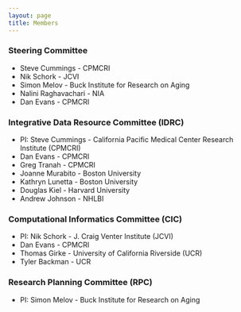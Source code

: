 ```yaml
---
layout: page
title: Members
---
```


### Steering Committee
* Steve Cummings - CPMCRI
* Nik Schork - JCVI
* Simon Melov - Buck Institute for Research on Aging
* Nalini Raghavachari - NIA
* Dan Evans - CPMCRI

### Integrative Data Resource Committee (IDRC)
* PI: Steve Cummings - California Pacific Medical Center Research Institute (CPMCRI)
* Dan Evans - CPMCRI
* Greg Tranah - CPMCRI
* Joanne Murabito - Boston University
* Kathryn Lunetta - Boston University
* Douglas Kiel - Harvard University
* Andrew Johnson - NHLBI

### Computational Informatics Committee (CIC)
* PI: Nik Schork - J. Craig Venter Institute (JCVI)
* Dan Evans - CPMCRI
* Thomas Girke - University of California Riverside (UCR)
* Tyler Backman - UCR

### Research Planning Committee (RPC)
* PI: Simon Melov - Buck Institute for Research on Aging

